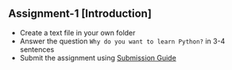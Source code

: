 ## Assignment-1 [Introduction]

- Create a text file in your own folder
- Answer the question `Why do you want to learn Python?` in 3-4 sentences
- Submit the assignment using [Submission Guide](https://github.com/Anshuman04/ScraPY/blob/main/setup/submit_assignments.md )